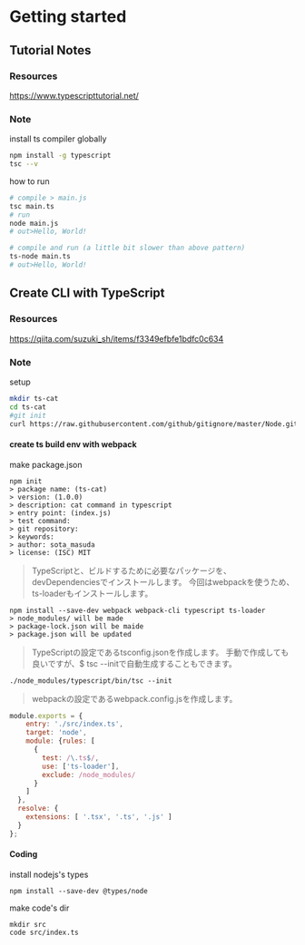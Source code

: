 # Getting started

## Tutorial Notes

### Resources

https://www.typescripttutorial.net/

### Note

install ts compiler globally

```bash
npm install -g typescript
tsc --v
```

how to run

```bash
# compile > main.js
tsc main.ts
# run
node main.js
# out>Hello, World!
```


```bash
# compile and run (a little bit slower than above pattern)
ts-node main.ts
# out>Hello, World!
```

## Create CLI with TypeScript

### Resources

https://qiita.com/suzuki_sh/items/f3349efbfe1bdfc0c634

### Note

setup

```bash
mkdir ts-cat
cd ts-cat
#git init
curl https://raw.githubusercontent.com/github/gitignore/master/Node.gitignore > .gitignore
```

#### create ts build env with webpack

make package.json

```
npm init
> package name: (ts-cat)
> version: (1.0.0)
> description: cat command in typescript
> entry point: (index.js)
> test command:
> git repository:
> keywords:
> author: sota_masuda
> license: (ISC) MIT
```

> TypeScriptと、ビルドするために必要なパッケージを、devDependenciesでインストールします。
> 今回はwebpackを使うため、ts-loaderもインストールします。

```
npm install --save-dev webpack webpack-cli typescript ts-loader
> node_modules/ will be made
> package-lock.json will be maide
> package.json will be updated
```

> TypeScriptの設定であるtsconfig.jsonを作成します。
> 手動で作成しても良いですが、$ tsc --initで自動生成することもできます。

```
./node_modules/typescript/bin/tsc --init
```

> webpackの設定であるwebpack.config.jsを作成します。

```js
module.exports = {
    entry: './src/index.ts',
    target: 'node',
    module: {rules: [
      {
        test: /\.ts$/,
        use: ['ts-loader'],
        exclude: /node_modules/
      }
    ]
  },
  resolve: {
    extensions: [ '.tsx', '.ts', '.js' ]
  }
};
```

#### Coding

install nodejs's types

```
npm install --save-dev @types/node
```

make code's dir

```
mkdir src
code src/index.ts
```



